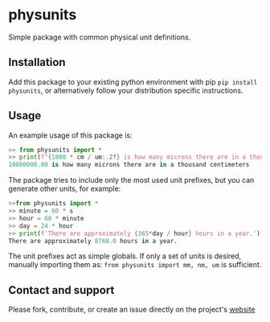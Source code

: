 # physunits

Simple package with common physical unit definitions. 

## Installation

Add this package to your existing python environment with pip
```pip install physunits```, or alternatively follow your distribution specific instructions. 

## Usage

An example usage of this package is:
```python
>> from physunits import *
>> print(f"{1000 * cm / um:.2f} is how many microns there are in a thousand centimeters")
10000000.00 is how many microns there are in a thousand centimeters
```

The package tries to include only the most used unit prefixes, but you can generate other units, for example:
```python
>>from physunits import *
>> minute = 60 * s
>> hour = 60 * minute
>> day = 24 * hour
>> print(f'There are approximately {365*day / hour} hours in a year.')
There are approximately 8760.0 hours in a year.
```
The unit prefixes act as simple globals. If only a set of units is desired, manually importing them as:
``from physunits import mm, nm, um``
is sufficient. 

## Contact and support
Please fork, contribute, or create an issue directly on the project's [website](https://github.com/pacosalces/physunits)